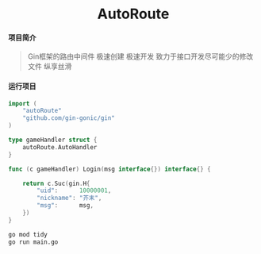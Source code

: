 <div align="center">
<br/>
<br/>
  <h1 align="center">
    AutoRoute
  </h1>
</div>

#### 项目简介
>  Gin框架的路由中间件
>  极速创建 极速开发
>  致力于接口开发尽可能少的修改文件
>  纵享丝滑




#### 运行项目

``` gameHandler.go
import (
	"autoRoute"
	"github.com/gin-gonic/gin"
)

type gameHandler struct {
	autoRoute.AutoHandler
}

func (c gameHandler) Login(msg interface{}) interface{} {

	return c.Suc(gin.H{
		"uid":      10000001,
		"nickname": "芥末",
		"msg":      msg,
	})
}
```
```bash
go mod tidy
go run main.go
```

